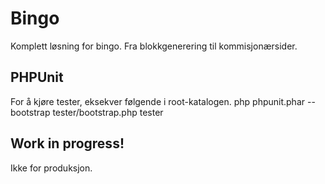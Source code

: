 # Bingo
Komplett løsning for bingo. Fra blokkgenerering til kommisjonærsider.

## PHPUnit
For å kjøre tester, eksekver følgende i root-katalogen.
	php phpunit.phar --bootstrap tester/bootstrap.php tester

## Work in progress!
Ikke for produksjon.